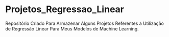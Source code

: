 # Projetos_Regressao_Linear
Repositório Criado Para Armazenar Alguns Projetos Referentes a Utilização de Regressão Linear Para Meus Modelos de Machine Learning.
